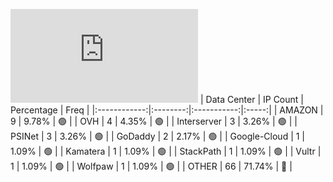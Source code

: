 ![Diagramm](https://github.com/obajay/StateSync-snapshots/blob/main/Projects/Aura/1/README.md)
| Data Center | IP Count | Percentage | Freq |
|:------------:|:--------:|:-----------:|:-----:|
| AMAZON | 9 | 9.78% | 🟢 |
| OVH | 4 | 4.35% | 🟢 |
| Interserver | 3 | 3.26% | 🟢 |
| PSINet | 3 | 3.26% | 🟢 |
| GoDaddy | 2 | 2.17% | 🟢 |
| Google-Cloud | 1 | 1.09% | 🟢 |
| Kamatera | 1 | 1.09% | 🟢 |
| StackPath | 1 | 1.09% | 🟢 |
| Vultr | 1 | 1.09% | 🟢 |
| Wolfpaw | 1 | 1.09% | 🟢 |
| OTHER | 66 | 71.74% | 🔴 |